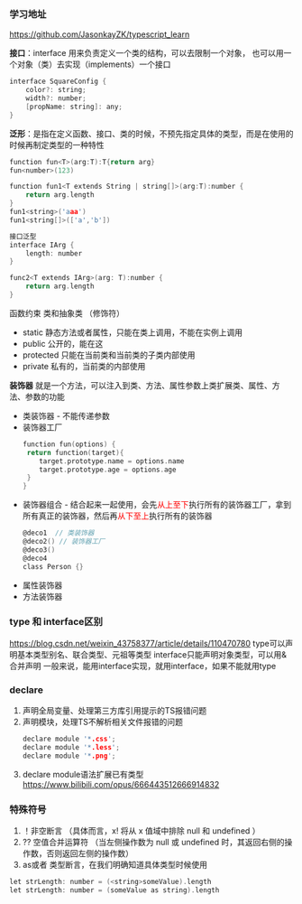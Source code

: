 ### 学习地址
https://github.com/JasonkayZK/typescript_learn

**接口**：interface 用来负责定义一个类的结构，可以去限制一个对象， 也可以用一个对象（类）去实现（implements）一个接口
``` c
interface SquareConfig {
    color?: string;
    width?: number;
    [propName: string]: any;
}
```

**泛形**：是指在定义函数、接口、类的时候，不预先指定具体的类型，而是在使用的时候再制定类型的一种特性
``` c
function fun<T>(arg:T):T{return arg}
fun<number>(123)

function fun1<T extends String | string[]>(arg:T):number { 
    return arg.length
}
fun1<string>('aaa')
fun1<string[]>(['a','b'])

接口泛型
interface IArg {
    length: number
}

func2<T extends IArg>(arg: T):number {
    return arg.length
}
```

函数约束
类和抽象类 （修饰符）
- static 静态方法或者属性，只能在类上调用，不能在实例上调用
- public 公开的，能在这
- protected 只能在当前类和当前类的子类内部使用
- private 私有的，当前类的内部使用

**装饰器** 
就是一个方法，可以注入到类、方法、属性参数上类扩展类、属性、方法、参数的功能
- 类装饰器 - 不能传递参数
- 装饰器工厂
  ``` c
  function fun(options) {
   return function(target){
      target.prototype.name = options.name
      target.prototype.age = options.age
   }
  }
  ```
- 装饰器组合 - 结合起来一起使用，会先<font color='red'>从上至下</font>执行所有的装饰器工厂，拿到所有真正的装饰器，然后再<font color='red'>从下至上</font>执行所有的装饰器
  ``` c
  @deco1  // 类装饰器
  @deco2() // 装饰器工厂
  @deco3()
  @deco4
  class Person {}
  ```
- 属性装饰器
- 方法装饰器
  
### type 和 interface区别
https://blog.csdn.net/weixin_43758377/article/details/110470780
type可以声明基本类型别名、联合类型、元祖等类型
interface只能声明对象类型，可以用&合并声明
一般来说，能用interface实现，就用interface，如果不能就用type

### declare
1. 声明全局变量、处理第三方库引用提示的TS报错问题
2. 声明模块，处理TS不解析相关文件报错的问题
   ``` c
   declare module '*.css';
   declare module '*.less';
   declare module '*.png';
   ```
3. declare module语法扩展已有类型 https://www.bilibili.com/opus/666443512666914832

### 特殊符号
1.  ！非空断言 （具体而言，x! 将从 x 值域中排除 null 和 undefined ）
2.  ?? 空值合并运算符 （当左侧操作数为 null 或 undefined 时，其返回右侧的操作数，否则返回左侧的操作数）
3.  as或者<T> 类型断言，在我们明确知道具体类型时候使用
   ``` c
   let strLength: number = (<string>someValue).length
   let strLength: number = (someValue as string).length
   ```